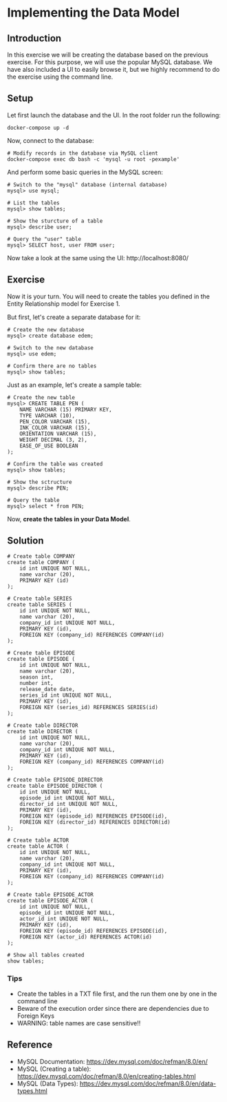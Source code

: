 # Implementing the Data Model

## Introduction

In this exercise we will be creating the database based on the previous exercise. For this purpose, we will use the popular MySQL database.
We have also included a UI to easily browse it, but we highly recommend to do the exercise using the command line.

## Setup

Let first launch the database and the UI. In the root folder run the following:

```shell
docker-compose up -d
```

Now, connect to the database:

```shell
# Modify records in the database via MySQL client
docker-compose exec db bash -c 'mysql -u root -pexample'
```

And perform some basic queries in the MySQL screen:

```shell
# Switch to the "mysql" database (internal database)
mysql> use mysql;

# List the tables
mysql> show tables;

# Show the sturcture of a table
mysql> describe user;

# Query the "user" table
mysql> SELECT host, user FROM user;
```

Now take a look at the same using the UI: http://localhost:8080/

## Exercise

Now it is your turn. You will need to create the tables you defined in the Entity Relationship model for Exercise 1.

But first, let's create a separate database for it:

```shell
# Create the new database
mysql> create database edem;

# Switch to the new database
mysql> use edem;

# Confirm there are no tables
mysql> show tables;
```

Just as an example, let's create a sample table:

```shell
# Create the new table
mysql> CREATE TABLE PEN (
	NAME VARCHAR (15) PRIMARY KEY, 
	TYPE VARCHAR (10), 
	PEN_COLOR VARCHAR (15),
	INK_COLOR VARCHAR (15),
	ORIENTATION VARCHAR (15),
	WEIGHT DECIMAL (3, 2),
	EASE_OF_USE BOOLEAN
);

# Confirm the table was created
mysql> show tables;

# Show the sctructure
mysql> describe PEN;

# Query the table 
mysql> select * from PEN;
```

Now, **create the tables in your Data Model**.

## Solution

```shell
# Create table COMPANY
create table COMPANY (
	id int UNIQUE NOT NULL, 
	name varchar (20),
	PRIMARY KEY (id)
);

# Create table SERIES
create table SERIES (
	id int UNIQUE NOT NULL,
	name varchar (20),
	company_id int UNIQUE NOT NULL,
	PRIMARY KEY (id),
	FOREIGN KEY (company_id) REFERENCES COMPANY(id)
);

# Create table EPISODE
create table EPISODE (
	id int UNIQUE NOT NULL,
	name varchar (20),
	season int,
	number int,
	release_date date,
	series_id int UNIQUE NOT NULL,
	PRIMARY KEY (id),
	FOREIGN KEY (series_id) REFERENCES SERIES(id)
);

# Create table DIRECTOR
create table DIRECTOR (
	id int UNIQUE NOT NULL,
	name varchar (20),
	company_id int UNIQUE NOT NULL,
	PRIMARY KEY (id),
	FOREIGN KEY (company_id) REFERENCES COMPANY(id)
);

# Create table EPISODE_DIRECTOR
create table EPISODE_DIRECTOR (
	id int UNIQUE NOT NULL,
	episode_id int UNIQUE NOT NULL,
	director_id int UNIQUE NOT NULL,
	PRIMARY KEY (id),
	FOREIGN KEY (episode_id) REFERENCES EPISODE(id),
	FOREIGN KEY (director_id) REFERENCES DIRECTOR(id)
);

# Create table ACTOR
create table ACTOR (
	id int UNIQUE NOT NULL,
	name varchar (20),
	company_id int UNIQUE NOT NULL,
	PRIMARY KEY (id),
	FOREIGN KEY (company_id) REFERENCES COMPANY(id)
);

# Create table EPISODE_ACTOR
create table EPISODE_ACTOR (
	id int UNIQUE NOT NULL,
	episode_id int UNIQUE NOT NULL,
	actor_id int UNIQUE NOT NULL,
	PRIMARY KEY (id),
	FOREIGN KEY (episode_id) REFERENCES EPISODE(id),
	FOREIGN KEY (actor_id) REFERENCES ACTOR(id)
);

# Show all tables created
show tables;

```

### Tips

* Create the tables in a TXT file first, and the run them one by one in the command line
* Beware of the execution order since there are dependencies due to Foreign Keys
* WARNING: table names are case sensitive!!

## Reference

* MySQL Documentation: https://dev.mysql.com/doc/refman/8.0/en/
* MySQL (Creating a table): https://dev.mysql.com/doc/refman/8.0/en/creating-tables.html
* MySQL (Data Types): https://dev.mysql.com/doc/refman/8.0/en/data-types.html

